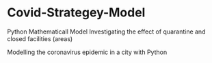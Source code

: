 # Covid-Strategey-Model
Python Mathematicall Model Investigating the effect of quarantine and closed facilities (areas)



Modelling the coronavirus epidemic in a city with Python

